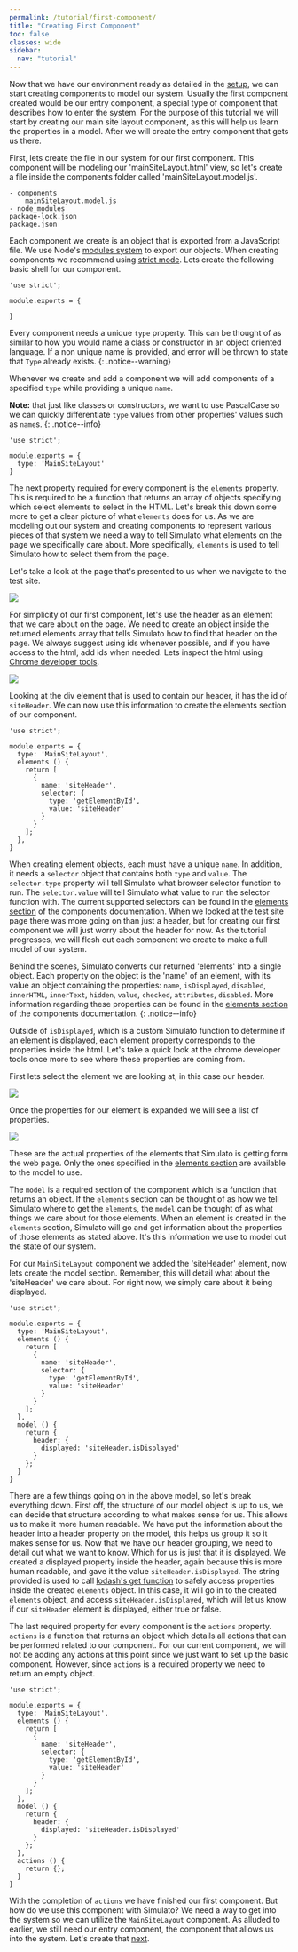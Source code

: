 ```yaml
---
permalink: /tutorial/first-component/
title: "Creating First Component"
toc: false
classes: wide
sidebar:
  nav: "tutorial"
---
```


Now that we have our environment ready as detailed in the [setup](/tutorial/setup/), we can start creating components to model our system.  Usually the first component created would be our entry component, a special type of component that describes how to enter the system. For the purpose of this tutorial we will start by creating our main site layout component, as this will help us learn the properties in a model.  After we will create the entry component that gets us there.

First, lets create the file in our system for our first component. This component will be modeling our 'mainSiteLayout.html' view, so let's create a file inside the components folder called 'mainSiteLayout.model.js'.

```
- components
    mainSiteLayout.model.js
- node_modules 
package-lock.json 
package.json
```

Each component we create is an object that is exported from a JavaScript file. We use Node's [modules system](https://nodejs.org/api/modules.html#modules_module_exports) to export our objects. When creating components we recommend using [strict mode](https://developer.mozilla.org/en-US/docs/Web/JavaScript/Reference/Strict_mode). Lets create the following basic shell for our component.

```
'use strict';

module.exports = {

}
```

Every component needs a unique `type` property. This can be thought of as similar to how you would name a class or constructor in an object oriented language.  If a non unique name is provided, and error will be thrown to state that `Type` already exists.
{: .notice--warning}

Whenever we create and add a component we will add components of a specified `type` while providing a unique `name`.

**Note:** that just like classes or constructors, we want to use PascalCase so we can quickly differentiate `type` values from other properties' values such as `name`s.
{: .notice--info}


```
'use strict';

module.exports = {
  type: 'MainSiteLayout'
}
```

The next property required for every component is the `elements` property. This is required to be a function that returns an array of objects specifying which select elements to select in the HTML.  Let's break this down some more to get a clear picture of what `elements` does for us.  As we are modeling out our system and creating components to represent various pieces of that system we need a way to tell Simulato what elements on the page we specifically care about. More specifically, `elements` is used to tell Simulato how to select them from the page.

Let's take a look at the page that's presented to us when we navigate to the test site.

![](../../assets/tutorial/mainSiteLayout.png)

For simplicity of our first component, let's use the header as an element that we care about on the page. We need to create an object inside the returned elements array that tells Simulato how to find that header on the page.  We always suggest using ids whenever possible, and if you have access to the html, add ids when needed.  Lets inspect the html using [Chrome developer tools](https://developers.google.com/web/tools/chrome-devtools/).

![](../../assets/tutorial/mainSiteLayoutHeaderId.png)

Looking at the div element that is used to contain our header, it has the id of `siteHeader`.  We can now use this information to create the elements section of our component.

```
'use strict';

module.exports = {
  type: 'MainSiteLayout',
  elements () {
    return [
      {
        name: 'siteHeader',
        selector: {
          type: 'getElementById',
          value: 'siteHeader'
        }
      }
    ];
  },
}
```

When creating element objects, each must have a unique `name`. In addition, it needs a `selector` object that contains both `type` and `value`. The `selector.type` property will tell Simulato what browser selector function to run. The `selector.value` will tell Simulato what value to run the selector function with. The current supported selectors can be found in the [elements section](/documentation/components/#elements) of the components documentation.  When we looked at the test site page there was more going on than just a header, but for creating our first component we will just worry about the header for now.  As the tutorial progresses, we will flesh out each component we create to make a full model of our system.

Behind the scenes, Simulato converts our returned 'elements' into a single object. Each property on the object is the 'name' of an element, with its value an object containing the properties: `name`, `isDisplayed`, `disabled`, `innerHTML`, `innerText`, `hidden`, `value`, `checked`, `attributes`, `disabled`.  More information regarding these properties can be found in the [elements section](/documentation/components/#elements) of the components documentation.
{: .notice--info}

Outside of `isDisplayed`, which is a custom Simulato function to determine if an element is displayed, each element property corresponds to the properties inside the html. Let's take a quick look at the chrome developer tools once more to see where these properties are coming from.

First lets select the element we are looking at, in this case our header.

![](../../assets/tutorial/mainSiteLayoutHeaderShowPropertiesTab.png)

Once the properties for our element is expanded we will see a list of properties.

![](../../assets/tutorial/mainSiteLayoutHeaderProperties.png)

These are the actual properties of the elements that Simulato is getting form the web page. Only the ones specified in the [elements section](/documentation/components/#elements) are available to the model to use.

The `model` is a required section of the component which is a function that returns an object.  If the `elements` section can be thought of as how we tell Simulato where to get the `elements`, the `model` can be thought of as what things we care about for those elements.  When an element is created in the `elements` section, Simulato will go and get information about the properties of those elements as stated above. It's this information we use to model out the state of our system.

For our `MainSiteLayout` component we added the 'siteHeader' element, now lets create the model section. Remember, this will detail what about the 'siteHeader' we care about. For right now, we simply care about it being displayed.

```
'use strict';

module.exports = {
  type: 'MainSiteLayout',
  elements () {
    return [
      {
        name: 'siteHeader',
        selector: {
          type: 'getElementById',
          value: 'siteHeader'
        }
      }
    ];
  },
  model () {
    return {
      header: {
        displayed: 'siteHeader.isDisplayed'
      }
    };
  }
}
```

There are a few things going on in the above model, so let's break everything down. First off, the structure of our model object is up to us, we can decide that structure according to what makes sense for us. This allows us to make it more human readable.  We have put the information about the header into a header property on the model, this helps us group it so it makes sense for us. Now that we have our header grouping, we need to detail out what we want to know. Which for us is just that it is displayed. We created a displayed property inside the header, again because this is more human readable, and gave it the value `siteHeader.isDisplayed`. The string provided is used to call [lodash's get function](https://lodash.com/docs/4.17.10#get) to safely access properties inside the created `elements` object. In this case, it will go in to the created `elements` object, and access `siteHeader.isDisplayed`, which will let us know if our `siteHeader` element is displayed, either true or false.

The last required property for every component is the `actions` property. `actions` is a function that returns an object which details all actions that can be performed related to our component. For our current component, we will not be adding any actions at this point since we just want to set up the basic component. However, since `actions` is a required property we need to return an empty object.

```
'use strict';

module.exports = {
  type: 'MainSiteLayout',
  elements () {
    return [
      {
        name: 'siteHeader',
        selector: {
          type: 'getElementById',
          value: 'siteHeader'
        }
      }
    ];
  },
  model () {
    return {
      header: {
        displayed: 'siteHeader.isDisplayed'
      }
    };
  },
  actions () {
    return {};
  }
}
```

With the completion of `actions` we have finished our first component. But how do we use this component with Simulato? We need a way to get into the system so we can utilize the `MainSiteLayout` component.  As alluded to earlier, we still need our entry component, the component that allows us into the system. Let's create that [next](/tutorial/entry-component/).